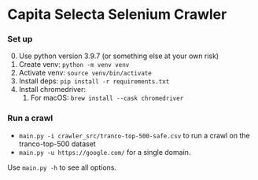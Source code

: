 # Capita Selecta Selenium Crawler

### Set up

0. Use python version 3.9.7 (or something else at your own risk)
1. Create venv: `python -m venv venv`
2. Activate venv: `source venv/bin/activate`
3. Install deps: `pip install -r requirements.txt`
4. Install chromedriver:
   1. For macOS: `brew install --cask chromedriver`


### Run a crawl
- `main.py -i crawler_src/tranco-top-500-safe.csv` to run a crawl on the tranco-top-500 dataset
- `main.py -u https://google.com/` for a single domain.

Use `main.py -h` to see all options.